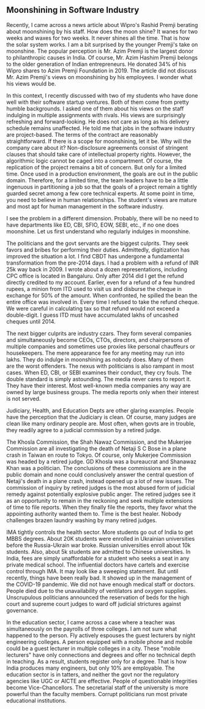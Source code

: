 ## Moonshining in Software Industry 

Recently, I came across a news article about Wipro's Rashid Premji berating about moonshining by his staff.
How does the moon shine? It wanes for two weeks and waxes for two weeks. It never shines all the time. That is
how the solar system works. I am a bit surprised by the younger Premji's take on moonshine. The popular perception is 
Mr. Azim Premji is the largest donor to philanthropic causes in India. Of course, Mr. Azim Hashim Premji belongs to the
older generation of Indian entrepreneurs. He donated 34% of his Wipro shares to Azim Premji Foundation in 2019. The 
article did not discuss Mr. Azim Premji's views on moonshining by his employees. I wonder what his views would be. 

In this context, I recently discussed with two of my students who have done well with their software startup ventures. 
Both of them come from pretty humble backgrounds. I asked one of them about his views on the staff 
indulging in multiple assignments with rivals. His views are surprisingly refreshing and forward-looking. He does
not care as long as his delivery schedule remains unaffected. He told me that jobs in the software industry are project-based.
The terms of the contract are reasonably straightforward. If there is a scope for moonshining, let it be. Why will the company
care about it?  Non-disclosure agreements consist of stringent clauses that should take care of 
intellectual property rights. However, the algorithmic logic cannot be caged into a compartment. Of course, the 
replication of the project remains a bit of concern. But only for a limited time. Once used in
a production environment, the goals are out in the public domain. Therefore, for a limited time, the team leaders have to 
be a little ingenuous in partitioning a job so that the goals of a project remain a tightly guarded secret among
a few core technical experts. At some point in time, you need to believe in human relationships.  The student's views are mature and most apt for human management in the software industry.   

I see the problem in a different dimension. Probably, there will be no need to have departments like ED, CBI, SFIO,
EOW, SEBI, etc., if no one does moonshine. Let us first understand who regularly indulges in moonshine.

The politicians and the govt servants are the biggest culprits. They seek favors and bribes for performing their duties. 
Admittedly, digitization has improved the situation a lot. I find CBDT has undergone a fundamental transformation from the
pre-2014 days. I had a problem with a refund of INR 25k way back in 2009. I wrote about a dozen representations, including
CPC office is located in Bangaluru. Only after 2014 did I get the refund directly credited
to my account. Earlier, even for a refund of a few hundred rupees, a minion from ITD  used to visit us 
and disburse the cheque in exchange for 50% of the amount. When confronted, he spilled the bean the entire office
was involved in. Every time I refused to take the refund cheque. We were careful in calculating tax so that refund
would not exceed a double-digit. I guess ITD must have accumulated lakhs of uncashed cheques until 2014. 

The next bigger culprits are industry czars. They form several companies and simultaneously become CEOs, CTOs, directors,
and chairpersons of multiple companies and sometimes use proxies like personal chauffeurs or housekeepers.  The mere 
appearance fee for any meeting may run into lakhs. They do indulge in moonshining as nobody does. Many of them  
are the worst offenders. The nexus with politicians is also rampant in most cases. When ED, CBI, or SEBI examines their 
conduct, they cry fouls. The double standard is simply astounding. The media never cares to report it. They
have their interest.  Most well-known media companies any way are owned by large business groups. The media 
reports only when their interest is not served. 

Judiciary, Health, and Education Depts are other glaring examples. People have the perception that the Judiciary 
is clean. Of course, many judges are clean like many ordinary people are. Most often, when govts are in trouble, they
readily agree to a judicial commission by a retired judge.

The Khosla Commission, the Shah Nawaz Commission,
and the Mukerjee Commission are all investigating the death of Netaji S C Bose in a plane crash in Taiwan en route
to Tokyo. Of course, only Mukerjee Commission was headed by a retired judge. GD Khosla was a bureaucrat and Shanawaz
Khan was a politician. The conclusions of these commissions are in the public domain and none could conclusively answer 
the central question of Netaji's death in a plane crash, instead opened up a lot of new issues. The commission of 
inquiry by retired judges is the most abused form of judicial remedy against potentially explosive public anger. The retired judges
see it as an opportunity to remain in the reckoning and seek multiple extensions of time to file reports. When they
finally file the reports, they favor what the appointing authority wanted them to. Time is the best healer.
Nobody challenges brazen laundry washing by many retired judges.

IMA tightly controls the health sector. More students go out of India to get MBBS degrees. About 20K students
were enrolled in Ukrainian universities before the Russia-Ukrain war broke.  Russian universities enroll about 10k students.
Also, about 5k students are admitted to Chinese universities. In India, fees are simply unaffordable for a student 
who seeks a seat in any private medical school. The influential doctors have cartels and exercise control through IMA.
It may look like a sweeping statement. But until recently, things have been really bad. It showed up in the management of
the COVID-19 pandemic. We did not have enough medical staff or doctors. People died due to the unavailability of 
ventilators and oxygen supplies. Unscrupulous politicians announced the reservation of beds for
the high court and supreme court judges to ward off judicial strictures against governance. 

In the education sector,  I came across a case where a teacher was simultaneously on the payrolls of three colleges. I 
am not sure what happened to the person. Fly actively espouses the guest lecturers by night engineering colleges. 
A person equipped with a mobile phone and mobile could be a guest lecturer in multiple colleges in a city. These
"mobile lecturers" have only connections and degrees and offer no technical depth in teaching. As a result, students
register only for a degree. That is how India produces many engineers, but only 10% are employable. 
The education sector is in tatters, and neither the govt nor the regulatory agencies like UGC or AICTE are effective.
People of questionable integrities become Vice-Chancellors. The secretarial staff of the university is more 
powerful than the faculty members. Corrupt politicians run most private educational institutions. 


